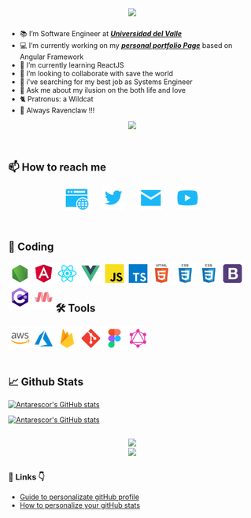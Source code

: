 
<h1 align="center">
 
  <a href="#"> 
    <img src="https://readme-typing-svg.demolab.com?font=inconsolata&height=45&weight=900&size=40&duration=4000&pause=2000&color=1BB8F7&center=true&vCenter=true&hCenter=true&multiline=false&width=800&height=80&lines=+👋+Hi!;+I'm+Manuel+A.+Doncel;A.k.a...;»+~Antarescor~+«;Welcome+to+my+GitHub+profile;Enjoyit+!" /></a>
</h1>


+ 📚 I’m Software Engineer at ***[Universidad del Valle][univalle]*** 
+ 💻 I’m currently working on my ***[personal portfolio Page][portfolio]*** based on Angular Framework
+ 🌱 I’m currently learning ReactJS
+ 👯 I’m looking to collaborate with save the world 
+ 🤔 i've searching for my best job as Systems Engineer
+ 💬 Ask me about my ilusion on the both life and love
+ 🐈‍ Pratronus: a Wildcat 
+ 🦅 Always Ravenclaw !!!


<p align="center">
  <!-- Typing SVG by DenverCoder1 - # -->
  <a href="#">
    <img src="https://readme-typing-svg.demolab.com?font=inconsolata&height=45&weight=900&size=20&duration=2000&pause=800&color=1EF714&center=true&vCenter=true&hCenter=true&multiline=false&width=440&height=80&lines=»+System+Engineer+«;»+Information+Systems+Technologist+«;»+Scientist+at+heart+«" /></a>
</p>


<br>

## 📫 How to reach me
  
<p align="center">
  <a href="https://antarescor.github.io/"><img width="48px" alt="MySite" title="MySite" src="./assets/contact/site.png"/></a>
  &#8287;&#8287;&#8287;&#8287;&#8287;
  <a href="https://twitter.com/Antarescor"><img width="48px" alt="Twitter" title="Twitter" src="./assets/contact/twitter.png"/></a>
  &#8287;&#8287;&#8287;&#8287;&#8287;
  <a href="mailto:antarescor@hotmail.com"><img width="48px"  alt="mal" title="mail" src="./assets/contact/mail.png"/></a>
  &#8287;&#8287;&#8287;&#8287;&#8287;
  <a href="https://www.youtube.com/@_Antarescor"><img width="48px" alt="youtube" title="youtube"src="./assets/contact/youtube.png"/></a>
</p>



<!-- links -->
[twitter]: https://twitter.com/Antarescor/
[univalle]:https://www.univalle.edu.co/
[portfolio]: https://antarescor.github.io/
<!-- end links -->

<br>

## 🚀 Coding

<img align="left" alt="JavaScript" height ="48px"  src="./assets/icons/node.svg"> </a>
<img align="left" alt="JavaScript" height ="48px"  src="./assets/icons/angular.svg"> </a>
<img align="left" alt="JavaScript" height ="48px"  src="./assets/icons/react.svg"> </a>
<img align="left" alt="JavaScript" height ="48px"  src="./assets/icons/vue.svg"> </a>
<img align="left" alt="JavaScript" height ="48px"  src="./assets/icons/javascript.svg"> </a>
<img align="left" alt="JavaScript" height ="48px"  src="./assets/icons/typescript.svg"> </a>
<img align="left" alt="JavaScript" height ="48px"  src="./assets/icons/html.svg"> </a>
<img align="left" alt="JavaScript" height ="48px"  src="./assets/icons/css.svg"> </a>
<img align="left" alt="JavaScript" height ="48px"  src="./assets/icons/css.svg"> </a>
<img align="left" alt="JavaScript" height ="48px"  src="./assets/icons/bootstrap.svg"> </a>
<img align="left" alt="JavaScript" height ="48px"  src="./assets/icons/csharp.svg"> </a>
<img align="left" alt="JavaScript" height ="48px"  src="./assets/icons/materialize.svg"> </a>


<br>
<br>
<br>

## 🛠️ Tools
<img align="left" alt="JavaScript" height ="48px"  src="./assets/icons/aws.svg"> </a>
<img align="left" alt="JavaScript" height ="48px"  src="./assets/icons/azure.svg"> </a>
<img align="left" alt="JavaScript" height ="48px"  src="./assets/icons/firebase.svg"> </a>
<img align="left" alt="JavaScript" height ="48px"  src="./assets/icons/git-scm.svg"> </a>
<img align="left" alt="JavaScript" height ="48px"  src="./assets/icons/figma.svg"> </a>
<img align="left" alt="JavaScript" height ="48px"  src="./assets/icons/graphql.svg"> </a>




<br>
<br>
<br>
<br>


## 📈 Github Stats


[![Antarescor's GitHub stats](https://github-readme-stats.vercel.app/api/top-langs/?username=antarescor&text_bold=true&hide=html,asp.net&layout=compact&card_width=800&theme=transparent&title_color=1BB8F7&text_color=1BB8F7&icon_color=ff00ff&border_color=1BB8F7&border_radius=10&show_icons=true&icon_color=ff00ff&langs_count=10)](ttps://github.com/antarescor/github-readme-stats)


[![Antarescor's GitHub stats](https://github-readme-stats.vercel.app/api?username=antarescor&card_width=800&include_all_commits=true&count_private=true&hide=prs&show_icons=true&theme=transparent&title_color=1BB8F7&text_color=1EF714&icon_color=ff00ff&rank_icon=github&border_color=1BB8F7&border_radius=10)](https://github.com/antarescor/github-readme-stats)

<!-- [![Antarescor's GitHub stats](https://github-readme-stats.vercel.app/api/top-langs/?username=antarescor&hide=html,asp.net&card_width=600&theme=transparent&title_color=1BB8F7&text_color=1BB8F7&icon_color=ff00ff&border_color=1BB8F7&border_radius=10&show_icons=true&icon_color=ff00ff&langs_count=10)](ttps://github.com/antarescor/github-readme-stats) -->

<!-- [![Antarescor's GitHub stats](https://github-readme-stats.vercel.app/api?username=antarescor&card_width=800&include_all_commits=true&count_private=true&hide=prs&show_icons=true&theme=transparent&title_color=1BB8F7&text_color=1EF714&icon_color=ff00ff&border_color=1BB8F7&border_radius=10)](https://github.com/antarescor/github-readme-stats)
 -->

##
<div align="center">
 <a href="#">
    <img src="https://readme-typing-svg.demolab.com?font=inconsolata&height=45&weight=900&size=15&duration=5000&pause=1000&color=1BB8F7&center=true&vCenter=true&hCenter=true&multiline=false&width=440&height=80&lines=%22The+perfect+measure+of+imperfect+things%22" /></a>
</div>

<div align="center">
 <a href="#">
    <img src="https://readme-typing-svg.demolab.com?font=inconsolata&height=45&weight=900&size=15&duration=5000&pause=1000&color=1EF714&center=true&vCenter=true&hCenter=true&multiline=false&width=440&height=80&lines=%22La+medida+perfecta+de+las+cosas+imperfectas%22" /></a>
</div>


##

### 🔗 Links 👇

+ [Guide to personalizate gitHub profile][profile]
+ [How to personalize your gitHub stats][typinfsvg] 

<!-- Other links -->
[profile]: https://github.com/anuraghazra/
[typinfsvg]:https://github.com/DenverCoder1/readme-typing-svg
<!-- end other links -->
